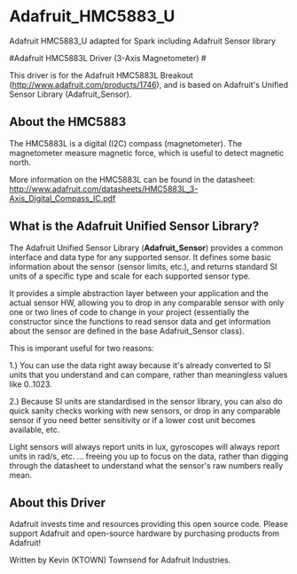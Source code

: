 Adafruit_HMC5883_U
==================

Adafruit HMC5883_U adapted for Spark including Adafruit Sensor library

#Adafruit HMC5883L Driver (3-Axis Magnetometer) #

This driver is for the Adafruit HMC5883L Breakout (http://www.adafruit.com/products/1746), and is based on Adafruit's Unified Sensor Library (Adafruit_Sensor).

## About the HMC5883 ##

The HMC5883L is a digital (I2C) compass (magnetometer).  The magnetometer measure magnetic force, which is useful to detect magnetic north.

More information on the HMC5883L can be found in the datasheet: http://www.adafruit.com/datasheets/HMC5883L_3-Axis_Digital_Compass_IC.pdf

## What is the Adafruit Unified Sensor Library? ##

The Adafruit Unified Sensor Library (**Adafruit_Sensor**) provides a common interface and data type for any supported sensor.  It defines some basic information about the sensor (sensor limits, etc.), and returns standard SI units of a specific type and scale for each supported sensor type.

It provides a simple abstraction layer between your application and the actual sensor HW, allowing you to drop in any comparable sensor with only one or two lines of code to change in your project (essentially the constructor since the functions to read sensor data and get information about the sensor are defined in the base Adafruit_Sensor class).

This is imporant useful for two reasons:

1.) You can use the data right away because it's already converted to SI units that you understand and can compare, rather than meaningless values like 0..1023.

2.) Because SI units are standardised in the sensor library, you can also do quick sanity checks working with new sensors, or drop in any comparable sensor if you need better sensitivity or if a lower cost unit becomes available, etc. 

Light sensors will always report units in lux, gyroscopes will always report units in rad/s, etc. ... freeing you up to focus on the data, rather than digging through the datasheet to understand what the sensor's raw numbers really mean.

## About this Driver ##

Adafruit invests time and resources providing this open source code.  Please support Adafruit and open-source hardware by purchasing products from Adafruit!

Written by Kevin (KTOWN) Townsend for Adafruit Industries.
